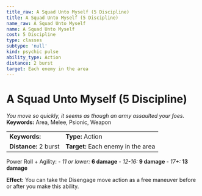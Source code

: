 ```yaml
---
title_raw: A Squad Unto Myself (5 Discipline)
title: A Squad Unto Myself (5 Discipline)
name_raw: A Squad Unto Myself
name: A Squad Unto Myself
cost: 5 Discipline
type: classes
subtype: 'null'
kind: psychic pulse
ability_type: Action
distance: 2 burst
target: Each enemy in the area
---
```


# A Squad Unto Myself (5 Discipline)

*You move so quickly, it seems as though an army assaulted your foes.* **Keywords:** Area, Melee, Psionic, Weapon

|                       |                                    |
| :-------------------- | :--------------------------------- |
| **Keywords:**         | **Type:** Action                   |
| **Distance:** 2 burst | **Target:** Each enemy in the area |

Power Roll + Agility: - *11 or lower:* **6 damage** - *12-16:* **9 damage** - *17+:* **13 damage**

**Effect:** You can take the Disengage move action as a free maneuver before or after you make this ability.
